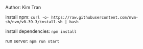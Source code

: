 Author: Kim Tran

install npm: 
    `curl -o- https://raw.githubusercontent.com/nvm-sh/nvm/v0.39.3/install.sh | bash`

install dependencies: 
    `npm install`

run server: 
    `npm run start`
